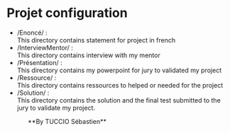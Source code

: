 # Projet configuration
<ul>
<li>/Enoncé/ :<br>
	This directory contains statement for project in french</li>
<li>/InterviewMentor/ :<br>
	This directory contains interview with my mentor</li>
<li>/Présentation/ :<br>
	This directory contains my powerpoint for jury to validated my project</li>
<li>/Ressource/ :<br>
	This directory contains ressources to helped or needed for the project</li>
<li>/Solution/ :<br>
	This directory contains the solution and the final test submitted to the jury to validate my project.</li>
<ul>	
**By TUCCIO Sébastien**
